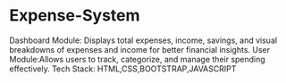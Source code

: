 # Expense-System
Dashboard Module: Displays total expenses, income, savings, and visual breakdowns of expenses and income for better financial insights. User Module:Allows users to track, categorize, and manage their spending effectively.  Tech Stack: HTML,CSS,BOOTSTRAP,JAVASCRIPT
